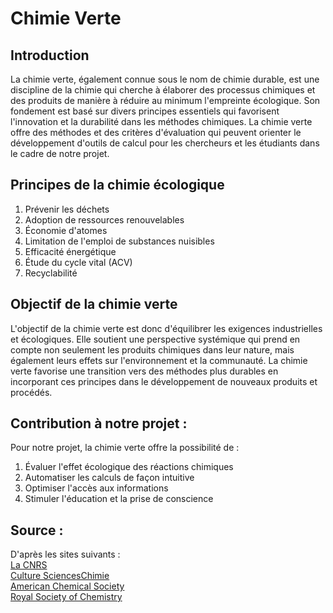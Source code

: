 # Chimie Verte

## Introduction
La chimie verte, également connue sous le nom de chimie durable, est une discipline de la chimie qui cherche à élaborer des processus chimiques et des produits de manière à réduire au minimum l'empreinte écologique. Son fondement est basé sur divers principes essentiels qui favorisent l'innovation et la durabilité dans les méthodes chimiques. La chimie verte offre des méthodes et des critères d'évaluation qui peuvent orienter le développement d'outils de calcul pour les chercheurs et les étudiants dans le cadre de notre projet.

## Principes de la chimie écologique

1. Prévenir les déchets
2. Adoption de ressources renouvelables
3. Économie d'atomes
4. Limitation de l'emploi de substances nuisibles
5. Efficacité énergétique
6. Étude du cycle vital (ACV)
7. Recyclabilité

## Objectif de la chimie verte
L'objectif de la chimie verte est donc d'équilibrer les exigences industrielles et écologiques. Elle soutient une perspective systémique qui prend en compte non seulement les produits chimiques dans leur nature, mais également leurs effets sur l'environnement et la communauté. La chimie verte favorise une transition vers des méthodes plus durables en incorporant ces principes dans le développement de nouveaux produits et procédés.

## Contribution à notre projet :

Pour notre projet, la chimie verte offre la possibilité de :

1. Évaluer l'effet écologique des réactions chimiques
2. Automatiser les calculs de façon intuitive
3. Optimiser l'accès aux informations
4. Stimuler l'éducation et la prise de conscience

## Source : 

D'après les sites suivants :\
[La CNRS](https://www.lcc-toulouse.fr/la-chimie-se-met-au-vert/#:~:text=La%20chimie%20verte%20cherche%20quant,des%20d%C3%A9chets%20de%20mati%C3%A8re%20v%C3%A9g%C3%A9tale)\
[Culture SciencesChimie](https://culturesciences.chimie.ens.fr/thematiques/chimie-et-societe/environnement/introduction-a-la-chimie-verte)\
[American Chemical Society](https://www.acs.org/greenchemistry.html)\
[ Royal Society of Chemistry](https://www.rsc.org/journals-books-databases/about-journals/green-chemistry)